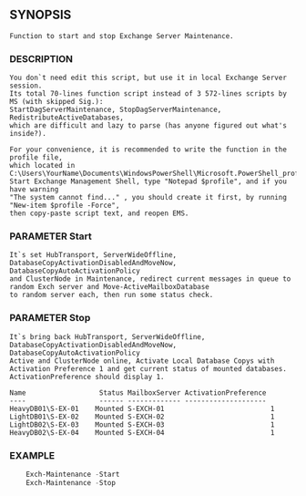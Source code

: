 ## SYNOPSIS
    Function to start and stop Exchange Server Maintenance.
### DESCRIPTION
    You don`t need edit this script, but use it in local Exchange Server session.
    Its total 70-lines function script instead of 3 572-lines scripts by MS (with skipped Sig.): 
    StartDagServerMaintenance, StopDagServerMaintenance, RedistributeActiveDatabases, 
    which are difficult and lazy to parse (has anyone figured out what's inside?).

    For your convenience, it is recommended to write the function in the profile file,
    which located in C:\Users\YourName\Documents\WindowsPowerShell\Microsoft.PowerShell_profile.ps1
    Start Exchange Management Shell, type "Notepad $profile", and if you have warning
    "The system cannot find..." , you should create it first, by running "New-item $profile -Force",
    then copy-paste script text, and reopen EMS.
### PARAMETER Start
    It`s set HubTransport, ServerWideOffline, DatabaseCopyActivationDisabledAndMoveNow, DatabaseCopyAutoActivationPolicy
    and ClusterNode in Maintenance, redirect current messages in queue to random Exch server and Move-ActiveMailboxDatabase
    to random server each, then run some status check. 
### PARAMETER Stop
    It`s bring back HubTransport, ServerWideOffline, DatabaseCopyActivationDisabledAndMoveNow, DatabaseCopyAutoActivationPolicy
    Active and ClusterNode online, Activate Local Database Copys with Activation Preference 1 and get current status of mounted databases.
    ActivationPreference should display 1.

    Name                  Status MailboxServer ActivationPreference
    ----                  ------ ------------- --------------------
    HeavyDB01\S-EX-01    Mounted S-EXCH-01                          1
    LightDB01\S-EX-02    Mounted S-EXCH-02                          1
    LightDB02\S-EX-03    Mounted S-EXCH-03                          1
    HeavyDB02\S-EX-04    Mounted S-EXCH-04                          1
### EXAMPLE
```powershell
    Exch-Maintenance -Start
    Exch-Maintenance -Stop

